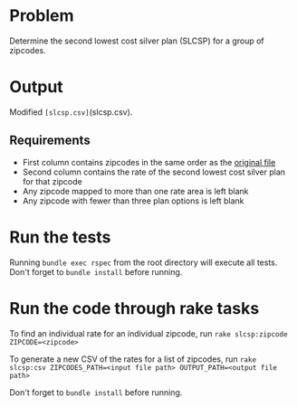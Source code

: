 # Problem

Determine the second lowest cost silver plan (SLCSP) for a group of zipcodes.

# Output

Modified `[slcsp.csv]`(slcsp.csv).

## Requirements

- First column contains zipcodes in the same order as the [original file](data/slcsp.csv)
- Second column contains the rate of the second lowest cost silver plan for that zipcode
- Any zipcode mapped to more than one rate area is left blank
- Any zipcode with fewer than three plan options is left blank

# Run the tests

Running `bundle exec rspec` from the root directory will execute all tests. Don't forget to `bundle install` before running.

# Run the code through rake tasks

To find an individual rate for an individual zipcode, run `rake slcsp:zipcode ZIPCODE=<zipcode>`

To generate a new CSV of the rates for a list of zipcodes, run `rake slcsp:csv ZIPCODES_PATH=<input file path> OUTPUT_PATH=<output file path>`

Don't forget to `bundle install` before running.
